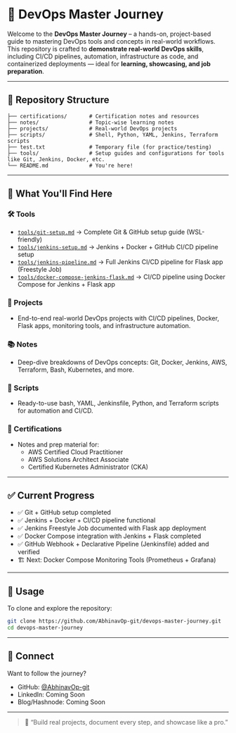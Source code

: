 # 🚀 DevOps Master Journey

Welcome to the **DevOps Master Journey** – a hands-on, project-based guide to mastering DevOps tools and concepts in real-world workflows. This repository is crafted to **demonstrate real-world DevOps skills**, including CI/CD pipelines, automation, infrastructure as code, and containerized deployments — ideal for **learning, showcasing, and job preparation**.

---

## 📁 Repository Structure
```
├── certifications/       # Certification notes and resources
├── notes/                # Topic-wise learning notes
├── projects/             # Real-world DevOps projects
├── scripts/              # Shell, Python, YAML, Jenkins, Terraform scripts
├── test.txt              # Temporary file (for practice/testing)
├── tools/                # Setup guides and configurations for tools like Git, Jenkins, Docker, etc.
└── README.md             # You're here!
```

---

## 📌 What You'll Find Here

### 🛠️ Tools
- [`tools/git-setup.md`](tools/git-setup.md) → Complete Git & GitHub setup guide (WSL-friendly)
- [`tools/jenkins-setup.md`](tools/jenkins-setup.md) → Jenkins + Docker + GitHub CI/CD pipeline setup
- [`tools/jenkins-pipeline.md`](tools/jenkins-pipeline.md) → Full Jenkins CI/CD pipeline for Flask app (Freestyle Job)
- [`tools/docker-compose-jenkins-flask.md`](tools/docker-compose-jenkins-flask.md) → CI/CD pipeline using Docker Compose for Jenkins + Flask app

### 💼 Projects
- End-to-end real-world DevOps projects with CI/CD pipelines, Docker, Flask apps, monitoring tools, and infrastructure automation.

### 📚 Notes
- Deep-dive breakdowns of DevOps concepts: Git, Docker, Jenkins, AWS, Terraform, Bash, Kubernetes, and more.

### 📜 Scripts
- Ready-to-use bash, YAML, Jenkinsfile, Python, and Terraform scripts for automation and CI/CD.

### 🧾 Certifications
- Notes and prep material for:
  - AWS Certified Cloud Practitioner
  - AWS Solutions Architect Associate
  - Certified Kubernetes Administrator (CKA)

---

## ✅ Current Progress
- ✅ Git + GitHub setup completed
- ✅ Jenkins + Docker + CI/CD pipeline functional
- ✅ Jenkins Freestyle Job documented with Flask app deployment
- ✅ Docker Compose integration with Jenkins + Flask completed
- ✅ GitHub Webhook + Declarative Pipeline (Jenkinsfile) added and verified
- 🏗️ Next: Docker Compose Monitoring Tools (Prometheus + Grafana)

---

## 📌 Usage
To clone and explore the repository:
```bash
git clone https://github.com/AbhinavOp-git/devops-master-journey.git
cd devops-master-journey
```

---

## 🙌 Connect
Want to follow the journey?
- GitHub: [@AbhinavOp-git](https://github.com/AbhinavOp-git)
- LinkedIn: Coming Soon
- Blog/Hashnode: Coming Soon

---

> 💬 “Build real projects, document every step, and showcase like a pro.”


